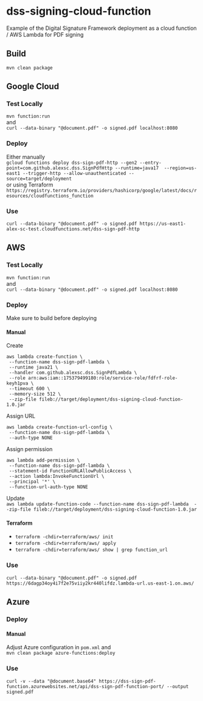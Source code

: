 # dss-signing-cloud-function
Example of the Digital Signature Framework deployment as a cloud function / AWS Lambda for PDF signing  
## Build
`mvn clean package`  

## Google Cloud
### Test Locally
`mvn function:run`  
and  
`curl --data-binary "@document.pdf" -o signed.pdf localhost:8080`

### Deploy
Either manually  
`gcloud functions deploy dss-sign-pdf-http --gen2 --entry-point=com.github.alexsc.dss.SignPdfHttp --runtime=java17  --region=us-east1 --trigger-http --allow-unauthenticated --source=target/deployment`  
or using Terraform  
`https://registry.terraform.io/providers/hashicorp/google/latest/docs/resources/cloudfunctions_function`
### Use
`curl --data-binary "@document.pdf" -o signed.pdf https://us-east1-alex-sc-test.cloudfunctions.net/dss-sign-pdf-http`

## AWS
### Test Locally
`mvn function:run`  
and  
`curl --data-binary "@document.pdf" -o signed.pdf localhost:8080`

### Deploy
Make sure to build before deploying

#### Manual
Create  
```shell
aws lambda create-function \  
 --function-name dss-sign-pdf-lambda \  
 --runtime java21 \  
 --handler com.github.alexsc.dss.SignPdfLambda \  
 --role arn:aws:iam::175379499180:role/service-role/fdfrf-role-keyh1pva \  
 --timeout 600 \  
 --memory-size 512 \  
 --zip-file fileb://target/deployment/dss-signing-cloud-function-1.0.jar  
```
  
Assign URL  
```shell
aws lambda create-function-url-config \  
 --function-name dss-sign-pdf-lambda \  
 --auth-type NONE
```

Assign permission

```shell
aws lambda add-permission \  
 --function-name dss-sign-pdf-lambda \  
 --statement-id FunctionURLAllowPublicAccess \  
 --action lambda:InvokeFunctionUrl \  
 --principal '*' \  
 --function-url-auth-type NONE
```

Update  
`aws lambda update-function-code --function-name dss-sign-pdf-lambda  --zip-file fileb://target/deployment/dss-signing-cloud-function-1.0.jar`

#### Terraform
- `terraform -chdir=terraform/aws/ init`
- `terraform -chdir=terraform/aws/ apply`
- `terraform -chdir=terraform/aws/ show | grep function_url`

### Use
`curl --data-binary "@document.pdf" -o signed.pdf https://6dagp34oy4i7f2e75viiy2kr440lifdz.lambda-url.us-east-1.on.aws/`


## Azure

### Deploy

#### Manual

Adjust Azure configuration in `pom.xml` and  
`mvn clean package azure-functions:deploy`

### Use
`curl -v --data "@document.base64" https://dss-sign-pdf-function.azurewebsites.net/api/dss-sign-pdf-function-port/ --output signed.pdf`
